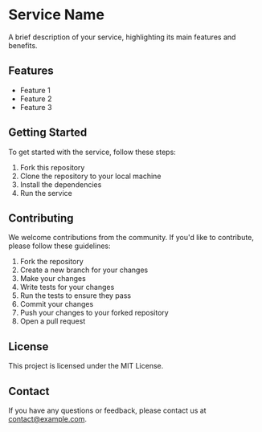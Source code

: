 # Service Name

A brief description of your service, highlighting its main features and benefits.

## Features

- Feature 1
- Feature 2
- Feature 3

## Getting Started

To get started with the service, follow these steps:

1. Fork this repository
2. Clone the repository to your local machine
3. Install the dependencies
4. Run the service

## Contributing

We welcome contributions from the community. If you'd like to contribute, please follow these guidelines:

1. Fork the repository
2. Create a new branch for your changes
3. Make your changes
4. Write tests for your changes
5. Run the tests to ensure they pass
6. Commit your changes
7. Push your changes to your forked repository
8. Open a pull request

## License

This project is licensed under the MIT License.

## Contact

If you have any questions or feedback, please contact us at [contact@example.com](mailto:contact@example.com).

<!-- You can add a footnote by using this bracket syntax:

Here is a simple footnote.[^1]

A footnote can also have multiple lines.[^2]

[^1]: My reference.
[^2]: To add line breaks within a footnote, prefix new lines with 2 spaces.
  This is a second line.

Note: The position of a footnote in your Markdown does not influence where the footnote will be rendered. You can write a footnote right after your reference to the footnote, and the footnote will still render at the bottom of the Markdown.
Footnotes are not supported in wikis.
-->
